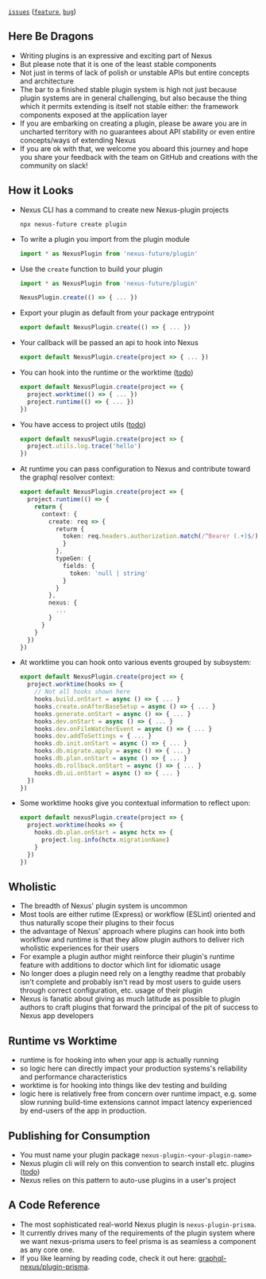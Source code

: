 [`issues`](https://github.com/graphql-nexus/nexus-future/labels/scope%2Fplugins) ([`feature`](https://github.com/graphql-nexus/nexus-future/issues?q=is%3Aopen+label%3Ascope%2Fplugins+label%3Atype%2Ffeature), [`bug`](https://github.com/graphql-nexus/nexus-future/issues?utf8=%E2%9C%93&q=is%3Aopen+label%3Ascope%2Fplugins+label%3Atype%2Fbug+))

## Here Be Dragons

- Writing plugins is an expressive and exciting part of Nexus
- But please note that it is one of the least stable components
- Not just in terms of lack of polish or unstable APIs but entire concepts and architecture
- The bar to a finished stable plugin system is high not just because plugin systems are in general challenging, but also because the thing which it permits extending is itself not stable either: the framework components exposed at the application layer
- If you are embarking on creating a plugin, please be aware you are in uncharted territory with no guarantees about API stability or even entire concepts/ways of extending Nexus
- If you are ok with that, we welcome you aboard this journey and hope you share your feedback with the team on GitHub and creations with the community on slack!

## How it Looks

- Nexus CLI has a command to create new Nexus-plugin projects
  ```cli
  npx nexus-future create plugin
  ```
- To write a plugin you import from the plugin module
  ```ts
  import * as NexusPlugin from 'nexus-future/plugin'
  ```
- Use the `create` function to build your plugin

  ```ts
  import * as NexusPlugin from 'nexus-future/plugin'

  NexusPlugin.create(() => { ... })
  ```

- Export your plugin as default from your package entrypoint

  ```ts
  export default NexusPlugin.create(() => { ... })
  ```

- Your callback will be passed an api to hook into Nexus

  ```ts
  export default NexusPlugin.create(project => { ... })
  ```

- You can hook into the runtime or the worktime ([todo](https://github.com/graphql-nexus/nexus-future/issues/294))

  ```ts
  export default NexusPlugin.create(project => {
    project.worktime(() => { ... })
    project.runtime(() => { ... })
  })
  ```

- You have access to project utils ([todo](https://github.com/graphql-nexus/nexus-future/issues/282))

  ```ts
  export default nexusPlugin.create(project => {
    project.utils.log.trace('hello')
  })
  ```

- At runtime you can pass configuration to Nexus and contribute toward the graphql resolver context:

  ```ts
  export default NexusPlugin.create(project => {
    project.runtime(() => {
      return {
        context: {
          create: req => {
            returm {
              token: req.headers.authorization.match(/^Bearer (.+)$/)?[1] ?? null
              }
            },
            typeGen: {
              fields: {
                token: 'null | string'
              }
            }
          },
          nexus: {
            ...
          }
        }
      }
    })
  })
  ```

- At worktime you can hook onto various events grouped by subsystem:

  ```ts
  export default NexusPlugin.create(project => {
    project.worktime(hooks => {
      // Not all hooks shown here
      hooks.build.onStart = async () => { ... }
      hooks.create.onAfterBaseSetup = async () => { ... }
      hooks.generate.onStart = async () => { ... }
      hooks.dev.onStart = async () => { ... }
      hooks.dev.onFileWatcherEvent = async () => { ... }
      hooks.dev.addToSettings = { ... }
      hooks.db.init.onStart = async () => { ... }
      hooks.db.migrate.apply = async () => { ... }
      hooks.db.plan.onStart = async () => { ... }
      hooks.db.rollback.onStart = async () => { ... }
      hooks.db.ui.onStart = async () => { ... }
    })
  })
  ```

- Some worktime hooks give you contextual information to reflect upon:

  ```ts
  export default nexusPlugin.create(project => {
    project.worktime(hooks => {
      hooks.db.plan.onStart = async hctx => {
        project.log.info(hctx.migrationName)
      }
    })
  })
  ```

## Wholistic

- The breadth of Nexus' plugin system is uncommon
- Most tools are either rutime (Express) or workflow (ESLint) oriented and thus naturally scope their plugins to their focus
- the advantage of Nexus' approach where plugins can hook into both workflow and runtime is that they allow plugin authors to deliver rich wholistic experiences for their users
- For example a plugin author might reinforce their plugin's runtime feature with additions to doctor which lint for idiomatic usage
- No longer does a plugin need rely on a lengthy readme that probably isn't complete and probably isn't read by most users to guide users through correct configuration, etc. usage of their plugin
- Nexus is fanatic about giving as much latitude as possible to plugin authors to craft plugins that forward the principal of the pit of success to Nexus app developers

## Runtime vs Worktime

- runtime is for hooking into when your app is actually running
- so logic here can directly impact your production systems's reliability and performance characteristics
- worktime is for hooking into things like dev testing and building
- logic here is relatively free from concern over runtime impact, e.g. some slow running build-time extensions cannot impact latency experienced by end-users of the app in production.

## Publishing for Consumption

- You must name your plugin package `nexus-plugin-<your-plugin-name>`
- Nexus plugin cli will rely on this convention to search install etc. plugins ([todo](https://github.com/graphql-nexus/nexus-future/issues/155))
- Nexus relies on this pattern to auto-use plugins in a user's project

## A Code Reference

- The most sophisticated real-world Nexus plugin is `nexus-plugin-prisma`.
- It currently drives many of the requirements of the plugin system where we want nexus-prisma users to feel prisma is as seamless a component as any core one.
- If you like learning by reading code, check it out here: [graphql-nexus/plugin-prisma](https://github.com/graphql-nexus/plugin-prisma).
